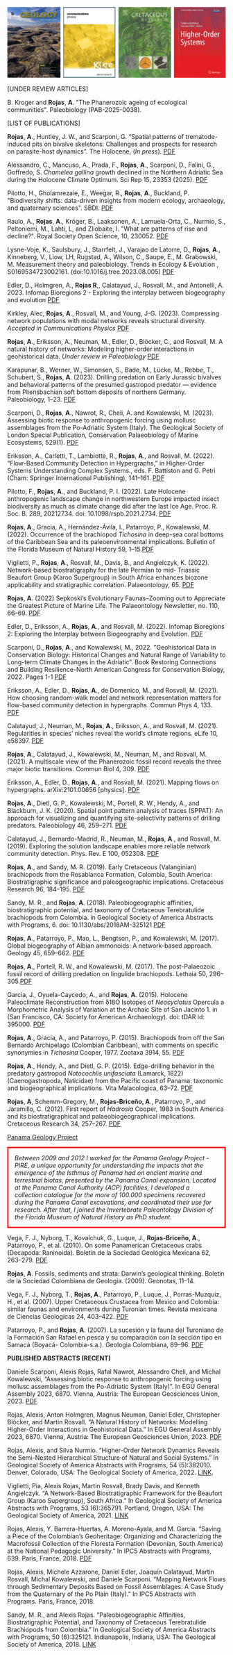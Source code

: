 ![Images Papers](assets/img/Images_Papers_2023.png)


[UNDER REVIEW ARTICLES]

B. Kroger and <b>Rojas</b>, <b>A</b>. "The Phanerozoic ageing of ecological communities". Paleobiology (PAB-2025-0038).

[LIST OF PUBLICATIONS]

<b>Rojas</b>, <b>A</b>.,  Huntley, J. W., and Scarponi, G. “Spatial patterns of trematode-induced pits on bivalve skeletons: Challenges and prospects for research on parasite-host dynamics”. The Holocene, (<i>In press</i>). [PDF](https://doi.org/10.1177/09596836251366205)

Alessandro, C., Mancuso, A., Prada, F., <b>Rojas</b>, <b>A</b>., Scarponi, D., Falini, G., Goffredo, S. <i>Chamelea gallina</i> growth declined in the Northern Adriatic Sea during the Holocene Climate Optimum. Sci Rep 15, 23353 (2025). [PDF](https://doi.org/10.1038/s41598-025-07023-4)

Pilotto, H.,  Gholamrezaie, E., Weegar, R., <b>Rojas</b>, <b>A</b>., Buckland, P. "Biodiversity shifts: data-driven insights from modern ecology, archaeology, and quaternary sciences". SBDI. [PDF](https://www.diva-portal.org/smash/record.jsf?pid=diva2%3A1831891&dswid=-4947)

Raulo, A., <b>Rojas</b>, <b>A</b>., Kröger, B., Laaksonen, A., Lamuela-Orta, C., Nurmio, S., Peltoniemi, M., Lahti, L, and Zliobaite, I. "What are patterns of rise and decline?". Royal Society Open Science, 10, 230052. [PDF](https://royalsocietypublishing.org/doi/pdf/10.1098/rsos.230052)

Lysne-Voje, K., Saulsbury, J., Starrfelt, J., Varajao de Latorre, D., <b>Rojas</b>, <b>A</b>., Kinneberg, V., Liow, LH, Rugstad, A., Wilson, C., Saupe, E., M. Grabowski, M. Measurement theory and paleobiology. Trends in Ecology & Evolution , S0169534723002161. (doi:10.1016/j.tree.2023.08.005) [PDF](https://www.cell.com/action/showPdf?pii=S0169-5347%2823%2900216-1)

Edler, D., Holmgren, A., <b>Rojas R</b>,, Calatayud, J., Rosvall, M., and Antonelli, A. 2023. Infomap Bioregions 2 - Exploring the interplay between biogeography and evolution [PDF](https://arxiv.org/pdf/2306.17259.pdf)

Kirkley, Alec, <b>Rojas</b>, <b>A</b>., Rosvall, M., and Young, J-G. (2023). Compressing network populations with modal networks reveals structural diversity. <i>Accepted in Communications Physics</i> [PDF](https://arxiv.org/pdf/2209.13827.pdf)

<b>Rojas</b>, <b>A</b>., Eriksson, A., Neuman, M., Edler, D., Blöcker, C., and Rosvall, M. A natural history of networks: Modeling higher-order interactions in
geohistorical data. <i>Under review in Paleobiology</i> [PDF](https://www.biorxiv.org/content/10.1101/2022.09.26.509538v2.full.pdf)

Karapunar, B., Werner, W., Simonsen, S., Bade, M.,  Lücke, M., Rebbe, T., Schubert, S., <b>Rojas</b>, <b>A</b>. (2023). Drilling predation on Early Jurassic bivalves and behavioral patterns of the presumed gastropod predator — evidence from Pliensbachian soft bottom deposits of northern Germany. Paleobiology, 1–23. [PDF](https://www.cambridge.org/core/services/aop-cambridge-core/content/view/2E8ABC597928AAC9EA608E0F72CB0468/S0094837323000064a.pdf/drilling-predation-on-early-jurassic-bivalves-and-behavioral-patterns-of-the-presumed-gastropod-predatorevidence-from-pliensbachian-soft-bottom-deposits-of-northern-germany.pdf)

Scarponi, D., <b>Rojas</b>, <b>A</b>., Nawrot, R., Cheli, A. and Kowalewski, M. (2023). Assessing biotic response to anthropogenic forcing using mollusc assemblages from the Po-Adriatic System (Italy). The Geological Society of London Special Publication, Conservation Palaeobiology of Marine Ecosystems, 529(1). [PDF](https://www.lyellcollection.org/doi/epdf/10.1144/SP529-2022-249)

Eriksson, A., Carletti, T., Lambiotte, R., <b>Rojas</b>, <b>A</b>., and Rosvall, M. (2022). “Flow-Based Community Detection in Hypergraphs,” in Higher-Order Systems Understanding Complex Systems., eds. F. Battiston and G. Petri (Cham: Springer International Publishing), 141–161. [PDF](https://link.springer.com/chapter/10.1007/978-3-030-91374-8_4)

Pilotto, F., <b>Rojas</b>, <b>A</b>., and Buckland, P. I. (2022). Late Holocene anthropogenic landscape change in northwestern Europe impacted insect biodiversity as much as climate change did after the last Ice Age. Proc. R. Soc. B. 289, 20212734. doi: 10.1098/rspb.2021.2734. [PDF](https://royalsocietypublishing.org/doi/epdf/10.1098/rspb.2021.2734)

<b>Rojas</b>, <b>A</b>., Gracia, A., Hernández-Ávila, I., Patarroyo, P., Kowalewski, M. (2022). Occurrence of the brachiopod <i>Tichosina</i> in deep-sea coral bottoms of the Caribbean Sea and its paleoenvironmental implications. Bulletin of the Florida Museum of Natural History 59, 1–15.[PDF](https://www.floridamuseum.ufl.edu/wp-content/uploads/sites/35/2022/02/Vol59_No1_Archival-2.pdf)

Viglietti, P., <b>Rojas</b>, <b>A</b>., Rosvall, M., Davis, B., and Angielczyk, K. (2022). Network‐based biostratigraphy for the late Permian to mid‐ Triassic Beaufort Group (Karoo Supergroup) in South Africa enhances biozone applicability and stratigraphic correlation. Palaeontology, 65. [PDF](https://onlinelibrary.wiley.com/doi/epdf/10.1111/pala.12622)

<b>Rojas</b>, <b>A</b>. (2022) Sepkoski’s Evolutionary Faunas–Zooming out to Appreciate the Greatest Picture of Marine Life. The Palaeontology Newsletter, no. 110, 66–69. [PDF](https://www.palass.org/sites/default/files/media/publications/newsletters/number_110/PAN110.pdf)

Edler, D., Eriksson, A., <b>Rojas</b>, <b>A</b>., and Rosvall, M. (2022). Infomap Bioregions 2: Exploring the Interplay between Biogeography and Evolution. [PDF](https://www.diva-portal.org/smash/record.jsf?pid=diva2%3A1712837&dswid=5563)

Scarponi, D., <b>Rojas</b>, <b>A</b>., and Kowalewski, M., 2022. "Geohistorical Data in Conservation Biology: Historical Changes and Natural Range of Variability to Long-term Climate Changes in the Adriatic”. Book Restoring Connections and Building Resilience-North American Congress for Conservation Biology, 2022. Pages 1-1 [PDF](https://hdl.handle.net/11585/900623) 

Eriksson, A., Edler, D., <b>Rojas</b>, <b>A</b>., de Domenico, M., and Rosvall, M. (2021). How choosing random-walk model and network representation matters for flow-based community detection in hypergraphs. Commun Phys 4, 133. [PDF](https://doi.org/10.1038/s42005-021-00634-z)

Calatayud, J., Neuman, M., <b>Rojas</b>, <b>A</b>., Eriksson, A., and Rosvall, M. (2021). Regularities in species’ niches reveal the world’s climate regions. eLife 10, e58397. [PDF](https://elifesciences.org/articles/58397)

<b>Rojas</b>, <b>A</b>., Calatayud, J., Kowalewski, M., Neuman, M., and Rosvall, M. (2021). A multiscale view of the Phanerozoic fossil record reveals the three major biotic transitions. Commun Biol 4, 309. [PDF](https://doi.org/10.1038/s42003-021-01805-y)

Eriksson, A., Edler, D., <b>Rojas</b>, <b>A</b>., and Rosvall, M. (2021). Mapping flows on hypergraphs. arXiv:2101.00656 [physics]. 
[PDF](https://doi.org/10.48550/arXiv.2101.00656)

<b>Rojas</b>, <b>A</b>., Dietl, G. P., Kowalewski, M., Portell, R. W., Hendy, A., and Blackburn, J. K. (2020). Spatial point pattern analysis of traces (SPPAT): An approach for visualizing and quantifying site-selectivity patterns of drilling predators. Paleobiology 46, 259–271. [PDF](https://doi.org/10.1017/pab.2020.15)

Calatayud, J., Bernardo-Madrid, R., Neuman, M., <b>Rojas</b>, <b>A</b>., and Rosvall, M. (2019). Exploring the solution landscape enables more reliable network community detection. Phys. Rev. E 100, 052308. [PDF](https://doi.org/10.1103/PhysRevE.100.052308)

<b>Rojas</b>, <b>A</b>., and Sandy, M. R. (2019). Early Cretaceous (Valanginian) brachiopods from the Rosablanca Formation, Colombia, South America: Biostratigraphic significance and paleogeographic implications. Cretaceous Research 96, 184–195. [PDF](https://doi.org/10.1016/j.cretres.2018.12.011)

Sandy, M. R., and <b>Rojas</b>, <b>A</b>. (2018). Paleobiogeographic affinities, biostratigraphic potential, and taxonomy of Cretaceous Terebratulide brachiopods from Colombia. in Geological Society of America Abstracts with Programs, 6. doi: 10.1130/abs/2018AM-325121 [PDF](https://gsa.confex.com/gsa/2018AM/webprogram/Paper325121.html)

<b>Rojas</b>, <b>A</b>., Patarroyo, P., Mao, L., Bengtson, P., and Kowalewski, M. (2017). Global biogeography of Albian ammonoids: A network-based approach. Geology 45, 659–662. [PDF](https://doi.org/10.1130/G38944.1)

<b>Rojas</b>, <b>A</b>., Portell, R. W., and Kowalewski, M. (2017). The post-Palaeozoic fossil record of drilling predation on lingulide brachiopods. Lethaia 50, 296–305.[PDF](https://doi.org/10.1111/let.12198)

Garcia, J., Oyuela-Caycedo, A., and <b>Rojas</b>, <b>A</b>. (2015). Holocene Paleoclimate Reconstruction from δ18O Isotopes of <i>Neocyclotus</i> Opercula a Morphometric Analysis of Variation at the Archaic Site of San Jacinto 1. in (San Francisco, CA: Society for American Archaeology). doi: tDAR id: 395000. [PDF](https://core.tdar.org/document/395000/holocene-paleoclimate-reconstruction-from-18o-isotopes-of-neocyclotus-opercula-a-morphometric-analysis-of-variation-at-the-archaic-site-of-san-jacinto1-colombia)

<b>Rojas</b>, <b>A</b>., Gracia, A., and Patarroyo, P. (2015). Brachiopods from off the San Bernardo Archipelago (Colombian Caribbean), with comments on specific synonymies in <i>Tichosina</i> Cooper, 1977. Zootaxa 3914, 55. [PDF](https://doi.org/10.11646/zootaxa.3914.1.3)

<b>Rojas</b>, <b>A</b>., Hendy, A., and Dietl, G. P. (2015). Edge-drilling behavior in the predatory gastropod <i>Notocochlis unifasciata</i> (Lamarck, 1822) (Caenogastropoda, Naticidae) from the Pacific coast of Panama: taxonomic and biogeographical implications. Vita Malacologica, 63–72. [PDF](https://repository.si.edu/bitstream/handle/10088/27807/2015%20Rojas%20VitaMalac.pdf?sequence=1&isAllowed=y)

<b>Rojas</b>, <b>A</b>, Schemm-Gregory, M., <b>Rojas-Briceño, A</b>., Patarroyo, P., and Jaramillo, C. (2012). First report of  <i>Hadrosia</i> Cooper, 1983 in South America and its biostratigraphical and palaeobiogeographical implications. Cretaceous Research 34, 257–267. [PDF](https://doi.org/10.1016/j.cretres.2011.11.005)

[Panama Geology Project](https://www.nsf.gov/awardsearch/showAward?AWD_ID=0824299&HistoricalAwards=false)
<p style="border-width:3px; border-style:solid; border-color:#FF0000; padding: 1em;"><i>Between 2009 and 2012 I worked for the Panama Geology Project -PIRE, a unique opportunity for understanding the impacts that the emergence of the Isthmus of Panama had on ancient marine and terrestrial biotas, presented by the Panama Canal expansion. Located at the Panama Canal Authority (ACP) facilities, I developed a collection catalogue for the more of 100.000 specimens recovered during the Panama Canal excavations, and coordinated their use for research. After that, I joined the Invertebrate Paleontology Division of the Florida Museum of Natural History as PhD student.</i></p>

Vega, F. J., Nyborg, T., Kovalchuk, G., Luque, J., <b>Rojas-Briceño, A</b>., Patarroyo, P., et al. (2010). On some Panamerican Cretaceous crabs (Decapoda: Raninoida). Boletín de la Sociedad Geológica Mexicana 62, 263–279. [PDF](http://boletinsgm.igeolcu.unam.mx/bsgm/vols/epoca04/6202/(6)Vega.pdf)

<b>Rojas</b>, <b>A</b>. Fossils, sediments and strata: Darwin’s geological thinking. Boletin de la Sociedad Colombiana de Geologia. (2009). Geonotas, 11–14.

Vega, F. J., Nyborg, T., <b>Rojas, A</b>., Patarroyo, P., Luque, J., Porras-Muzquiz, H., et al. (2007). Upper Cretaceous Crustacea from Mexico and Colombia: similar faunas and environments during Turonian times. Revista mexicana de Ciencias Geologicas 24, 403–422. [PDF](https://www.scielo.org.mx/pdf/rmcg/v24n3/v24n3a9.pdf)

Patarroyo, P., and <b>Rojas</b>, <b>A</b>. (2007). La sucesión y la fauna del Turoniano de la Formación San Rafael en pesca y su comparación con la sección tipo en Samacá (Boyacá- Colombia-s.a.). Geologia Colombiana, 89–96. [PDF](https://repositorio.unal.edu.co/handle/unal/42401)


<b>PUBLISHED ABSTRACTS (RECENT)</b>

Daniele Scarponi, Alexis Rojas, Rafal Nawrot, Alessandro Cheli, and Michal Kowalewski, “Assessing biotic response to anthropogenic forcing using mollusc assemblages from the Po-Adriatic System (Italy)”. In EGU General Assembly 2023, 6870. Vienna, Austria: The European Geosciences Union, 2023. [PDF](https://meetingorganizer.copernicus.org/EGU23/EGU23-5721.html?pdf)

Rojas, Alexis, Anton Holmgren, Magnus Neuman, Daniel Edler, Christopher Blöcker, and Martin Rosvall. “A Natural History of Networks: Modelling Higher-Order Interactions in Geohistorical Data.” In EGU General Assembly 2023, 6870. Vienna, Austria: The European Geosciences Union, 2023. [PDF](https://meetingorganizer.copernicus.org/EGU23/EGU23-6870.html?pdf)

Rojas, Alexis, and Silva Nurmio. “Higher-Order Network Dynamics Reveals the Semi-Nested Hierarchical Structure of Natural and Social Systems.” In Geological Society of America Abstracts with Programs, 54 (5):382010. Denver, Colorado, USA: The Geological Society of America, 2022. [LINK](https://doi.org/10.1130/abs/2022AM-382010).

Viglietti, Pia, Alexis Rojas, Martin Rosvall, Brady Davis, and Kenneth Angielczyk. “A Network-Based Biostratigraphic Framework for the Beaufort Group (Karoo Supergroup), South Africa.” In Geological Society of America Abstracts with Programs, 53 (6):365791. Portland, Oregon, USA: The Geological Society of America, 2021. [LINK](https://doi.org/10.1130/abs/2021AM-365791)

Rojas, Alexis, Y. Barrera-Huertas, A. Moreno-Ayala, and M. Garcia. “Saving a Piece of the  Colombian’s Geoheritage: Organizing and Characterizing the Macrofossil Collection of the  Floresta Formation (Devonian, South America) at the National Pedagogic University.” In IPC5 Abstracts with Programs, 639. Paris, France, 2018. [PDF](https://ipc5.sciencesconf.org/data/IPC5_schedule.pdf)

Rojas, Alexis, Michele Azzarone, Daniel Edler, Joaquín Calatayud, Martin Rosvall, Michal Kowalewski, and Daniele Scarponi. “Mapping Network Flows through Sedimentary Deposits Based on Fossil Assemblages: A Case Study from the Quaternary of the Po Plain (Italy).” In IPC5 Abstracts with Programs. Paris, France, 2018.

Sandy, M. R., and Alexis Rojas. “Paleobiogeographic Affinities, Biostratigraphic Potential, and Taxonomy of Cretaceous Terebratulide Brachiopods from Colombia.” In Geological Society of America Abstracts with Programs, 50 (6):325121. Indianapolis, Indiana, USA: The Geological Society of America, 2018. [LINK](https://doi.org/10.1130/abs/2018AM-325121)




